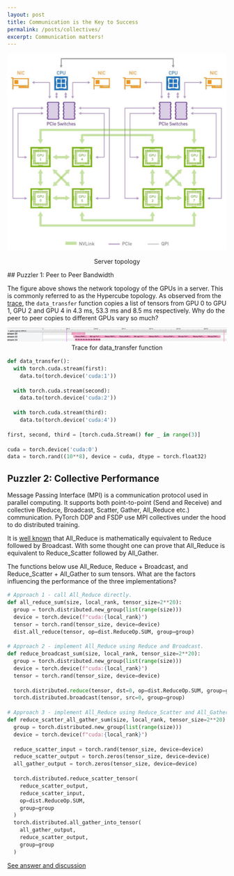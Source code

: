 ```yaml
---
layout: post
title: Communication is the Key to Success
permalink: /posts/collectives/
excerpt: Communication matters!
---
```


<p align = "center">
  <a href="/collectives/server_topology_with_gpu_id.png">
    <img src="/collectives/server_topology_with_gpu_id.png">
  </a>
</p>

<p align = "center">
  Server topology
</p>
## Puzzler 1: Peer to Peer Bandwidth

The figure above shows the network topology of the GPUs in a server. This is commonly referred to as
the Hypercube topology. As observed from the [trace](/collectives/p2p_bandwidth.json.gz), the
`data_transfer` function copies a list of tensors from GPU 0 to GPU 1, GPU 2 and GPU 4 in 4.3 ms,
53.3 ms and 8.5 ms respectively. Why do the peer to peer copies to different GPUs vary so much?

<p align = "center">
  <a href="/collectives/p2p_trace.png">
    <img src="/collectives/p2p_trace.png">
  </a>
  Trace for data_transfer function
</p>

``` python
def data_transfer():
  with torch.cuda.stream(first):
    data.to(torch.device('cuda:1'))

  with torch.cuda.stream(second):
    data.to(torch.device('cuda:2'))

  with torch.cuda.stream(third):
    data.to(torch.device('cuda:4'))

first, second, third = [torch.cuda.Stream() for _ in range(3)]

cuda = torch.device('cuda:0')
data = torch.rand((10**8), device = cuda, dtype = torch.float32)
```

## Puzzler 2: Collective Performance

Message Passing Interface (MPI) is a communication protocol used in parallel computing. It supports
both point-to-point (Send and Receive) and collective (Reduce, Broadcast, Scatter, Gather,
All_Reduce etc.) communication. PyTorch DDP and FSDP use MPI collectives under the hood to do
distributed training.

It is [well
known](https://docs.nvidia.com/deeplearning/nccl/user-guide/docs/usage/operations.html#reduce) that
All_Reduce is mathematically equivalent to Reduce followed by Broadcast. With some thought one can
prove that All_Reduce is equivalent to Reduce_Scatter followed by All_Gather.

The functions below use All_Reduce, Reduce + Broadcast, and Reduce_Scatter + All_Gather to sum
tensors. What are the factors influencing the performance of the three implementations?

``` python
# Approach 1 - call All_Reduce directly.
def all_reduce_sum(size, local_rank, tensor_size=2**20):
  group = torch.distributed.new_group(list(range(size)))
  device = torch.device(f"cuda:{local_rank}")
  tensor = torch.rand(tensor_size, device=device)
  dist.all_reduce(tensor, op=dist.ReduceOp.SUM, group=group)

# Approach 2 - implement All_Reduce using Reduce and Broadcast.
def reduce_broadcast_sum(size, local_rank, tensor_size=2**20):
  group = torch.distributed.new_group(list(range(size)))
  device = torch.device(f"cuda:{local_rank}")
  tensor = torch.rand(tensor_size, device=device)

  torch.distributed.reduce(tensor, dst=0, op=dist.ReduceOp.SUM, group=group)
  torch.distributed.broadcast(tensor, src=0, group=group)

# Approach 3 - implement All_Reduce using Reduce_Scatter and All_Gather.
def reduce_scatter_all_gather_sum(size, local_rank, tensor_size=2**20):
  group = torch.distributed.new_group(list(range(size)))
  device = torch.device(f"cuda:{local_rank}")

  reduce_scatter_input = torch.rand(tensor_size, device=device)
  reduce_scatter_output = torch.zeros(tensor_size, device=device)
  all_gather_output = torch.zeros(tensor_size, device=device)

  torch.distributed.reduce_scatter_tensor(
    reduce_scatter_output,
    reduce_scatter_input,
    op=dist.ReduceOp.SUM,
    group=group
  )
  torch.distributed.all_gather_into_tensor(
    all_gather_output,
    reduce_scatter_output,
    group=group
  )
```

[See answer and discussion](/collectives-answer)
